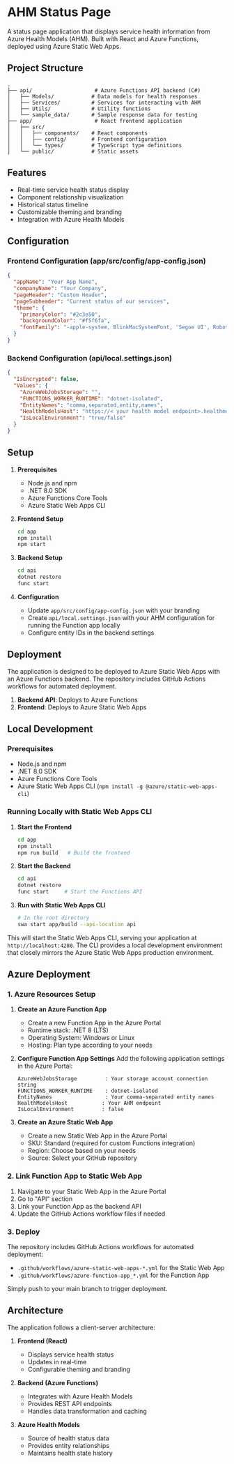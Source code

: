 # AHM Status Page

A status page application that displays service health information from Azure Health Models (AHM). Built with React and Azure Functions, deployed using Azure Static Web Apps.

## Project Structure

```
.
├── api/                    # Azure Functions API backend (C#)
│   ├── Models/            # Data models for health responses
│   ├── Services/          # Services for interacting with AHM
│   ├── Utils/             # Utility functions
│   └── sample_data/       # Sample response data for testing
├── app/                    # React frontend application
│   ├── src/
│   │   ├── components/    # React components
│   │   ├── config/        # Frontend configuration
│   │   └── types/         # TypeScript type definitions
│   └── public/            # Static assets
```

## Features

- Real-time service health status display
- Component relationship visualization
- Historical status timeline
- Customizable theming and branding
- Integration with Azure Health Models

## Configuration

### Frontend Configuration (app/src/config/app-config.json)

```json
{
  "appName": "Your App Name",
  "companyName": "Your Company",
  "pageHeader": "Custom Header",
  "pageSubheader": "Current status of our services",
  "theme": {
    "primaryColor": "#2c3e50",
    "backgroundColor": "#f5f6fa",
    "fontFamily": "-apple-system, BlinkMacSystemFont, 'Segoe UI', Roboto, 'Helvetica Neue', Arial, sans-serif"
  }
}
```

### Backend Configuration (api/local.settings.json)

```json
{
  "IsEncrypted": false,
  "Values": {
    "AzureWebJobsStorage": "",
    "FUNCTIONS_WORKER_RUNTIME": "dotnet-isolated",
    "EntityNames": "comma,separated,entity,names",
    "HealthModelsHost": "https://< your health model endpoint>.healthmodels.azure.com",
    "IsLocalEnvironment": "true/false"
  }
}
```

## Setup

1. **Prerequisites**
   - Node.js and npm
   - .NET 8.0 SDK
   - Azure Functions Core Tools
   - Azure Static Web Apps CLI

2. **Frontend Setup**
   ```bash
   cd app
   npm install
   npm start
   ```

3. **Backend Setup**
   ```bash
   cd api
   dotnet restore
   func start
   ```

4. **Configuration**
   - Update `app/src/config/app-config.json` with your branding
   - Create `api/local.settings.json` with your AHM configuration for running the Function app locally
   - Configure entity IDs in the backend settings

## Deployment

The application is designed to be deployed to Azure Static Web Apps with an Azure Functions backend. The repository includes GitHub Actions workflows for automated deployment.

1. **Backend API**: Deploys to Azure Functions
2. **Frontend**: Deploys to Azure Static Web Apps

## Local Development

### Prerequisites
- Node.js and npm
- .NET 8.0 SDK
- Azure Functions Core Tools
- Azure Static Web Apps CLI (`npm install -g @azure/static-web-apps-cli`)

### Running Locally with Static Web Apps CLI

1. **Start the Frontend**
   ```bash
   cd app
   npm install
   npm run build   # Build the frontend
   ```

2. **Start the Backend**
   ```bash
   cd api
   dotnet restore
   func start     # Start the Functions API
   ```

3. **Run with Static Web Apps CLI**
   ```bash
   # In the root directory
   swa start app/build --api-location api
   ```

This will start the Static Web Apps CLI, serving your application at `http://localhost:4280`. The CLI provides a local development environment that closely mirrors the Azure Static Web Apps production environment.

## Azure Deployment

### 1. Azure Resources Setup

1. **Create an Azure Function App**
   - Create a new Function App in the Azure Portal
   - Runtime stack: .NET 8 (LTS)
   - Operating System: Windows or Linux
   - Hosting: Plan type according to your needs

2. **Configure Function App Settings**
   Add the following application settings in the Azure Portal:
   ```
   AzureWebJobsStorage         : Your storage account connection string
   FUNCTIONS_WORKER_RUNTIME    : dotnet-isolated
   EntityNames                 : Your comma-separated entity names
   HealthModelsHost           : Your AHM endpoint
   IsLocalEnvironment         : false
   ```

3. **Create an Azure Static Web App**
   - Create a new Static Web App in the Azure Portal
   - SKU: Standard (required for custom Functions integration)
   - Region: Choose based on your needs
   - Source: Select your GitHub repository

### 2. Link Function App to Static Web App

1. Navigate to your Static Web App in the Azure Portal
2. Go to "API" section
3. Link your Function App as the backend API
4. Update the GitHub Actions workflow files if needed

### 3. Deploy

The repository includes GitHub Actions workflows for automated deployment:
- `.github/workflows/azure-static-web-apps-*.yml` for the Static Web App
- `.github/workflows/azure-function-app_*.yml` for the Function App

Simply push to your main branch to trigger deployment.

## Architecture

The application follows a client-server architecture:

1. **Frontend (React)**
   - Displays service health status
   - Updates in real-time
   - Configurable theming and branding

2. **Backend (Azure Functions)**
   - Integrates with Azure Health Models
   - Provides REST API endpoints
   - Handles data transformation and caching

3. **Azure Health Models**
   - Source of health status data
   - Provides entity relationships
   - Maintains health state history
